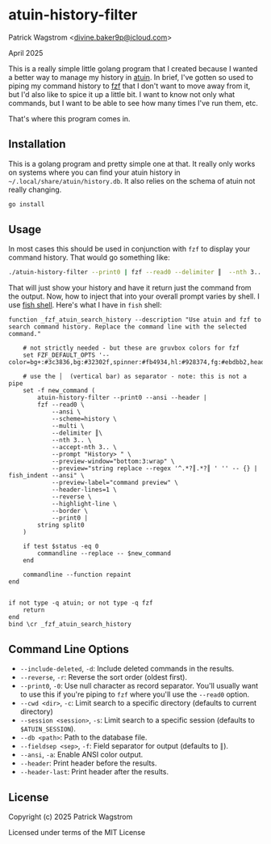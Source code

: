 atuin-history-filter
====================

Patrick Wagstrom &lt;divine.baker9p@icloud.com&gt;

April 2025

This is a really simple little golang program that I created because I wanted a better way to manage my history in [atuin](https://atuin.sh/). In brief, I've gotten so used to piping my command history to [fzf](https://github.com/junegunn/fzf) that I don't want to move away from it, but I'd also like to spice it up a little bit. I want to know not only what commands, but I want to be able to see how many times I've run them, etc.

That's where this program comes in.

Installation
------------

This is a golang program and pretty simple one at that. It really only works on systems where you can find your atuin history in `~/.local/share/atuin/history.db`. It also relies on the schema of atuin not really changing.

```bash
go install
```

Usage
-----

In most cases this should be used in conjunction with `fzf` to display your command history. That would go something like:

```bash
./atuin-history-filter --print0 | fzf --read0 --delimiter ║  --nth 3.. --accept-nth 3..
```

That will just show your history and have it return just the command from the output. Now, how to inject that into your overall prompt varies by shell. I use [fish shell](https://fishshell.com/). Here's what I have in `fish` shell:

```fish
function _fzf_atuin_search_history --description "Use atuin and fzf to search command history. Replace the command line with the selected command."

	# not strictly needed - but these are gruvbox colors for fzf
    set FZF_DEFAULT_OPTS '--color=bg+:#3c3836,bg:#32302f,spinner:#fb4934,hl:#928374,fg:#ebdbb2,header:#928374,info:#8ec07c,pointer:#fb4934,marker:#fb4934,fg+:#ebdbb2,prompt:#fb4934,hl+:#fb4934'

    # use the │  (vertical bar) as separator - note: this is not a pipe
    set -f new_command (
        atuin-history-filter --print0 --ansi --header | 
        fzf --read0 \
            --ansi \
            --scheme=history \
            --multi \
            --delimiter ║\
            --nth 3.. \
            --accept-nth 3.. \
            --prompt "History> " \
            --preview-window="bottom:3:wrap" \
            --preview="string replace --regex '^.*?║.*?║ ' '' -- {} | fish_indent --ansi" \
            --preview-label="command preview" \
            --header-lines=1 \
            --reverse \
            --highlight-line \
            --border \
            --print0 |
        string split0
    )

    if test $status -eq 0
        commandline --replace -- $new_command
    end

    commandline --function repaint
end


if not type -q atuin; or not type -q fzf
    return
end
bind \cr _fzf_atuin_search_history
```

Command Line Options
--------------------

- `--include-deleted`, `-d`: Include deleted commands in the results.
- `--reverse`, `-r`: Reverse the sort order (oldest first).
- `--print0`, `-0`: Use null character as record separator. You'll usually want to use this if you're piping to `fzf` where you'll use the `--read0` option.
- `--cwd <dir>`, `-c`: Limit search to a specific directory (defaults to current directory)
- `--session <session>`, `-s`: Limit search to a specific session (defaults to `$ATUIN_SESSION`).
- `--db <path>`: Path to the database file.
- `--fieldsep <sep>`, `-f`: Field separator for output (defaults to `║`).
- `--ansi`, `-a`: Enable ANSI color output.
- `--header`: Print header before the results.
- `--header-last`: Print header after the results.

License
-------

Copyright (c) 2025 Patrick Wagstrom

Licensed under terms of the MIT License
